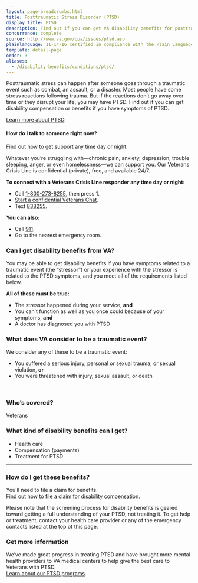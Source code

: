 ```yaml
---
layout: page-breadcrumbs.html
title: Posttraumatic Stress Disorder (PTSD)
display_title: PTSD
description: Find out if you can get VA disability benefits for posttraumatic stress disorder, or PTSD, if you suffered a traumatic event while in the military. 
concurrence: complete
source: http://www.va.gov/opa/issues/ptsd.asp
plainlanguage: 11-14-16 certified in compliance with the Plain Language Act
template: detail-page
order: 3
aliases:
  - /disability-benefits/conditions/ptsd/
---
```

<div class="va-introtext">
  
Posttraumatic stress can happen after someone goes through a traumatic event such as combat, an assault, or a disaster. Most people have some stress reactions following trauma. But if the reactions don’t go away over time or they disrupt your life, you may have PTSD. Find out if you can get disability compensation or benefits if you have symptoms of PTSD. <br>

[Learn more about PTSD](https://www.ptsd.va.gov/public/index.asp).

</div>

<div class="usa-alert usa-alert-warning">
  <div class="usa-alert-body">
	<h4 class="usa-alert-title">How do I talk to someone right now?</h4>
	<a id="crisis-expander-link">Find out how to get support any time day or night.</a></h4>
	<div id="crisis-expander-content" class="expander-content expander-content-closed">
	  <div class="expander-content-inner usa-alert-text">
	    <p>Whatever you’re struggling with—chronic pain, anxiety, depression, trouble sleeping, anger, or even homelessness—we can support you. Our Veterans Crisis Line is confidential (private), free, and available 24/7.</p>
	    <p><strong>To connect with a Veterans Crisis Line responder any time day or night:</strong></p>	  
	    <ul>
              <li>Call <a href="tel:+1-800-273-8255">1-800-273-8255</a>, then press 1.</li>
	      <li><a href="https://www.veteranscrisisline.net/ChatTermsOfService.aspx?account=Veterans%20Chat/" class="no-external-icon" >Start a confidential Veterans Chat</a>.</li>
  	      <li>Text <a href="sms:838255">838255</a>.</li>
            </ul>
     	    <p><strong>You can also:</strong></p>	  
            <ul>
              <li>Call <a href="tel:911">911</a>.</li>
	      <li>Go to the nearest emergency room.</li>
	    </ul>
	  </div>
  	</div>
      </div>
    </div>


<div class="feature" markdown="1">

<span id="ptsd-disability-eligibility"></span>

### Can I get disability benefits from VA?

You may be able to get disability benefits if you have symptoms related to a traumatic event (the “stressor”) or your experience with the stressor is related to the PTSD symptoms, and you meet all of the requirements listed below. 

**All of these must be true:**
- The stressor happened during your service, **and**
- You can’t function as well as you once could because of your symptoms, **and**
- A doctor has diagnosed you with PTSD

### What does VA consider to be a traumatic event?

We consider any of these to be a traumatic event:

- You suffered a serious injury, personal or sexual trauma, or sexual violation, **or** 
- You were threatened with injury, sexual assault, or death

<br>

### Who’s covered?

Veterans
</div>

### What kind of disability benefits can I get?

- Health care
- Compensation (payments)
- Treatment for PTSD

--------

### How do I get these benefits?

You’ll need to file a claim for benefits. <br>
[Find out how to file a claim for disability compensation](/disability/how-to-file-claim/).

Please note that the screening process for disability benefits is geared toward getting a full understanding of your PTSD, not treating it. To get help or treatment, contact your health care provider or any of the emergency contacts listed at the top of this page. 

### Get more information 
We’ve made great progress in treating PTSD and have brought more mental health providers to VA medical centers to help give the best care to Veterans with PTSD. <br>
[Learn about our PTSD programs](https://www.mentalhealth.va.gov/PTSD.asp).

<script type="text/javascript">

  // Toggle the expandable crisis info
  document.getElementById('crisis-expander-link')
    .addEventListener('click', function () {
      document.getElementById('crisis-expander-content').classList.toggle('expander-content-closed');
    });
</script>
